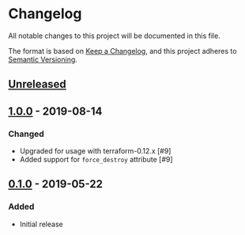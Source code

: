 # Changelog

All notable changes to this project will be documented in this file.

The format is based on
[Keep a Changelog](https://keepachangelog.com/en/1.0.0/),
and this project adheres to
[Semantic Versioning](https://semver.org/spec/v2.0.0.html).

## [Unreleased]

## [1.0.0] - 2019-08-14

### Changed

- Upgraded for usage with terraform-0.12.x [#9]
- Added support for `force_destroy` attribute [#9]

## [0.1.0] - 2019-05-22

### Added

- Initial release

[Unreleased]: https://github.com/terraform-google-modules/terraform-google-cloud-storage/compare/v0.1.0...HEAD

[1.0.0]: https://github.com/terraform-google-modules/terraform-google-cloud-storage/releases/tag/v1.0.0
[0.1.0]: https://github.com/terraform-google-modules/terraform-google-cloud-storage/releases/tag/v0.1.0
